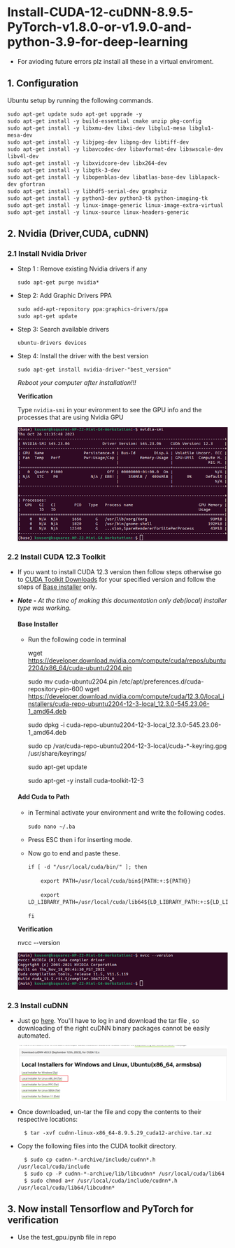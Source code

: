 # Install-CUDA-12-cuDNN-8.9.5-PyTorch-v1.8.0-or-v1.9.0-and-python-3.9-for-deep-learning

* For avioding future errors plz install all these in a virtual enviroment.

## 1. Configuration
Ubuntu setup by running the following commands.

    sudo apt-get update sudo apt-get upgrade -y
    sudo apt-get install -y build-essential cmake unzip pkg-config
    sudo apt-get install -y libxmu-dev libxi-dev libglu1-mesa libglu1-mesa-dev
    sudo apt-get install -y libjpeg-dev libpng-dev libtiff-dev
    sudo apt-get install -y libavcodec-dev libavformat-dev libswscale-dev libv4l-dev
    sudo apt-get install -y libxvidcore-dev libx264-dev
    sudo apt-get install -y libgtk-3-dev
    sudo apt-get install -y libopenblas-dev libatlas-base-dev liblapack-dev gfortran
    sudo apt-get install -y libhdf5-serial-dev graphviz
    sudo apt-get install -y python3-dev python3-tk python-imaging-tk
    sudo apt-get install -y linux-image-generic linux-image-extra-virtual
    sudo apt-get install -y linux-source linux-headers-generic

## 2. Nvidia (Driver,CUDA, cuDNN)
### 2.1 Install Nvidia Driver
* Step 1 : Remove existing Nvidia drivers if any

      sudo apt-get purge nvidia*

* Step 2: Add Graphic Drivers PPA

      sudo add-apt-repository ppa:graphics-drivers/ppa
      sudo apt-get update

* Step 3: Search available drivers

      ubuntu-drivers devices

* Step 4: Install the driver with the best version

      sudo apt-get install nvidia-driver-"best_version"

  <i>Reboot your computer after installation!!!</i>
  
  <b>Verification</b>

  Type `nvidia-smi` in your evironment to see the GPU info and the processes that are using Nvidia GPU

  <img src = 'images\nvidia-smi.png'>
  
### 2.2 Install CUDA 12.3 Toolkit
* If you want to install CUDA 12.3 version then follow steps otherwise go to <a href = "https://developer.nvidia.com/cuda-toolkit">CUDA Toolkit Downloads</a> for your specified version and follow the steps of <u>Base installer</u> only.
* <i><b>Note -</b> At the time of making this documentation only deb(local) installer type was working.</i>
  #### Base Installer
  * Run the following code in terminal

	wget https://developer.download.nvidia.com/compute/cuda/repos/ubuntu2204/x86_64/cuda-ubuntu2204.pin

	sudo mv cuda-ubuntu2204.pin /etc/apt/preferences.d/cuda-repository-pin-600
	wget https://developer.download.nvidia.com/compute/cuda/12.3.0/local_installers/cuda-repo-ubuntu2204-12-3-local_12.3.0-545.23.06-1_amd64.deb

	sudo dpkg -i cuda-repo-ubuntu2204-12-3-local_12.3.0-545.23.06-1_amd64.deb

	sudo cp /var/cuda-repo-ubuntu2204-12-3-local/cuda-*-keyring.gpg /usr/share/keyrings/

	sudo apt-get update

	sudo apt-get -y install cuda-toolkit-12-3

  #### Add Cuda to Path
  * in Terminal activate your environment and write the following codes.

  	`sudo nano ~/.ba`

  * Press ESC then i for inserting mode.
  * Now go to end and paste these.
  
  		if [ -d "/usr/local/cuda/bin/" ]; then

			export PATH=/usr/local/cuda/bin${PATH:+:${PATH}}

    		export LD_LIBRARY_PATH=/usr/local/cuda/lib64${LD_LIBRARY_PATH:+:${LD_LIBRARY_PATH}}

		fi

  <b>Verification</b>
    
	nvcc --version

	<img src = 'images\nvcc.png'>

### 2.3 Install cuDNN 
* Just go <a href = 'https://developer.nvidia.com/cudnn'>here</a>. You'll have to log in and download the tar file , so downloading of the right cuDNN binary packages cannot be easily automated.

	<img src="images/cuDNN.png">

* Once downloaded, un-tar the file and copy the contents to their respective locations:

		$ tar -xvf cudnn-linux-x86_64-8.9.5.29_cuda12-archive.tar.xz

* Copy the following files into the CUDA toolkit directory.

		$ sudo cp cudnn-*-archive/include/cudnn*.h /usr/local/cuda/include 
		$ sudo cp -P cudnn-*-archive/lib/libcudnn* /usr/local/cuda/lib64 
		$ sudo chmod a+r /usr/local/cuda/include/cudnn*.h /usr/local/cuda/lib64/libcudnn*

## 3. Now install Tensorflow and PyTorch for verification

* Use the test_gpu.ipynb file in repo 




